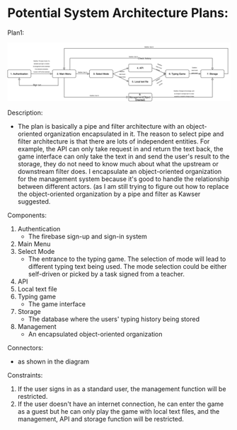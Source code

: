 # Potential System Architecture Plans:

Plan1:

![draft__2_](uploads/e2b01d7b0cba700ea2944be7fc4989d4/draft__2_.jpg)

Description:
   - The plan is basically a pipe and filter architecture with an object-oriented organization encapsulated in it. The reason to select pipe and filter architecture is that there are lots of independent entities. For example, the API can only take request in and return the text back, the game interface can only take the text in and send the user's result to the storage, they do not need to know much about what the upstream or downstream filter does. I encapsulate an object-oriented organization for the management system because it's good to handle the relationship between different actors. (as I am still trying to figure out how to replace the object-oriented organization by a pipe and filter as Kawser suggested.

Components:
   1. Authentication 
      - The firebase sign-up and sign-in system
   2. Main Menu
   3. Select Mode 
      - The entrance to the typing game. The selection of mode will lead to different typing text being used. The mode selection could be either self-driven or picked by a task signed from a teacher.
   4. API
   5. Local text file
   6. Typing game
      - The game interface
   7. Storage
      - The database where the users' typing history being stored
   8. Management
      - An encapsulated object-oriented organization

Connectors:
   - as shown in the diagram

Constraints:
   1. If the user signs in as a standard user, the management function will be restricted.
   2. If the user doesn't have an internet connection, he can enter the game as a guest but he can only play the game with local text files, and the management, API and storage function will be restricted.